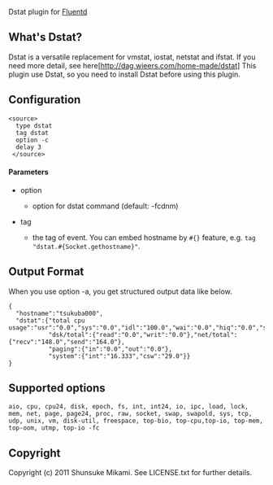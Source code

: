 Dstat plugin for [Fluentd](http://fluentd.org)

## What's Dstat?

Dstat is a versatile replacement for vmstat, iostat, netstat and ifstat.
If you need more detail, see here[http://dag.wieers.com/home-made/dstat]
This plugin use Dstat, so you need to install Dstat before using this plugin.

## Configuration

```
<source>
  type dstat
  tag dstat
  option -c
  delay 3
 </source>
```

#### Parameters

* option
  * option for dstat command (default: -fcdnm)

* tag
  * the tag of event. You can embed hostname by `#{}` feature, e.g. `tag "dstat.#{Socket.gethostname}"`.

## Output Format

When you use option -a, you get structured output data like below.

```
{
  "hostname":"tsukuba000",
  "dstat":{"total cpu usage":"usr":"0.0","sys":"0.0","idl":"100.0","wai":"0.0","hiq":"0.0","siq":"0.0"},
           "dsk/total":{"read":"0.0","writ":"0.0"},"net/total":{"recv":"148.0","send":"164.0"},
           "paging":{"in":"0.0","out":"0.0"},
           "system":{"int":"16.333","csw":"29.0"}}
}
```

## Supported options

```
aio, cpu, cpu24, disk, epoch, fs, int, int24, io, ipc, load, lock, mem, net, page, page24, proc, raw, socket, swap, swapold, sys, tcp, udp, unix, vm, disk-util, freespace, top-bio, top-cpu,top-io, top-mem, top-oom, utmp, top-io -fc
```

## Copyright

Copyright (c) 2011 Shunsuke Mikami. See LICENSE.txt for
further details.

